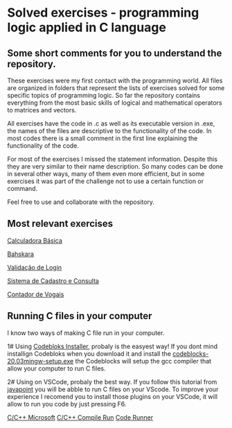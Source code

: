 
# Solved exercises - programming logic applied in C language

## Some short comments for you to understand the repository.

These exercises were my first contact with the programming world. All files are organized in folders that represent the lists of exercises solved for some specific topics of programming logic. So far the repository contains everything from the most basic skills of logical and mathematical operators to matrices and vectors.

All exercises have the code in .c as well as its executable version in .exe, the names of the files are descriptive to the functionality of the code.
In most codes there is a small comment in the first line explaining the functionality of the code.

For most of the exercises I missed the statement information. Despite this they are very similar to their name description. So many codes can be done
in several other ways, many of them even more efficient, but in some exercises it was part of the challenge not to use a certain function or command.

Feel free to use and collaborate with the repository.


## Most relevant exercises

[Calculadora Básica](https://github.com/kmefeu/C/blob/master/S1-CLASS-3-FOR-SWITCH-CASE/ex9-calculadora.c)

[Bahskara](https://github.com/kmefeu/C/blob/master/S1-CLASS-3-FOR-SWITCH-CASE/ex8-bahskara.c)

[Validação de Login](https://github.com/kmefeu/C/blob/master/S1-CLASS-5-MATRIZ/ex3-validacao-login.c)

[Sistema de Cadastro e Consulta](https://github.com/kmefeu/C/blob/master/S1-EXAM-2/sistema-pet.c)

[Contador de Vogais](https://github.com/kmefeu/C/blob/master/S2-CLASS-1-MATRIZ/ex2-contador-vogais.c)


## Running C files in your computer

I know two ways of making C file run in your computer. 

1# Using [Codebloks Installer](https://sourceforge.net/projects/codeblocks/files/Binaries/20.03/Windows/codeblocks-20.03mingw-setup.exe/download), probaly is the easyest way! If you dont mind installign Codebloks when you download it and install the [codeblocks-20.03mingw-setup.exe](https://www.codeblocks.org/downloads/binaries/) the Codeblocks will setup the gcc compiler that allow your computer to run C files.

2# Using on VSCode, probaly the best way. If you follow this tutorial from [javapoint](https://www.javatpoint.com/how-to-run-a-c-program-in-visual-studio-code) you will be abble to run C files on your VScode. To improve your experience I recomend you to install those plugins on your VSCode, it will allow to run you code by just pressing F6.

[C/C++ Microsoft](https://marketplace.visualstudio.com/items?itemName=ms-vscode.cpptools)
[C/C++ Compile Run](https://marketplace.visualstudio.com/items?itemName=danielpinto8zz6.c-cpp-compile-run)
[Code Runner](https://marketplace.visualstudio.com/items?itemName=formulahendry.code-runner)
